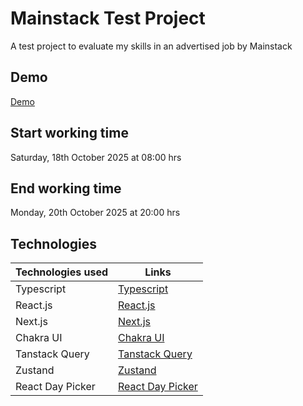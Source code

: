 # Mainstack Test Project

A test project to evaluate my skills in an advertised job by Mainstack

## Demo

[Demo](http://75.119.137.255:8080/)

## Start working time

Saturday, 18th October 2025 at 08:00 hrs

## End working time

Monday, 20th October 2025 at 20:00 hrs

## Technologies

| Technologies used | Links                                         |
| ----------------- | --------------------------------------------- |
| Typescript        | [Typescript](https://www.typescriptlang.org/) |
| React.js          | [React.js](https://react.dev/)                |
| Next.js           | [Next.js](https://nextjs.org/)                |
| Chakra UI         | [Chakra UI](https://chakra-ui.com/)           |
| Tanstack Query    | [Tanstack Query](https://tanstack.com)        |
| Zustand           | [Zustand](https://zustand-demo.pmnd.rs/)      |
| React Day Picker  | [React Day Picker](https://daypicker.dev/)    |
